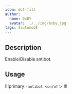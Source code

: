 ```yaml
---
icon: dot-fill
author:
  name: BxBY
  avatar: ../../img/bxby.jpg
tags: [automod]
---
```


## Description
Enable/Disable antibot.

## Usage
!!!primary
`-antibot <on/off>`
!!!
